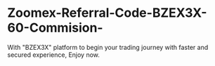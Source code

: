 # Zoomex-Referral-Code-BZEX3X-60-Commision-
With "BZEX3X" platform to begin your trading journey with faster and secured experience, Enjoy now.
